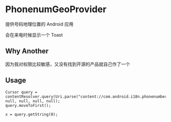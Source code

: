 PhonenumGeoProvider
===================
提供号码地理位置的 Android 应用

会在来电时候显示一个 Toast

Why Another
-----------
因为我对权限比较敏感，又没有找到开源的产品就自己作了一个

Usage
-----

    Cursor query = contentResolver.query(Uri.parse("content://com.android.i18n.phonenumbers.geocoding/CN/15110111111"), null, null, null, null);
    query.moveToFirst();
    
    x = query.getString(0);
